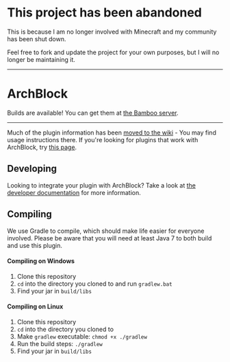 This project has been abandoned
===============================

This is because I am no longer involved with Minecraft and my community has been shut down.

Feel free to fork and update the project for your own purposes, but I will no longer be maintaining it.

---

ArchBlock
=========

Builds are available! You can get them at [the Bamboo server](http://bamboo.gserv.me/browse/PLUG-BLOCK/latest).

---

Much of the plugin information has been [moved to the wiki](https://github.com/TheArchives/ArchBlock/wiki) - You may find usage instructions there. If you're looking for plugins that work with ArchBlock, try [this page](https://github.com/TheArchives/ArchBlock/wiki/Integrations).

Developing
----------

Looking to integrate your plugin with ArchBlock? Take a look at [the developer documentation](https://github.com/TheArchives/ArchBlock/wiki/Development) for more information.

Compiling
---------

We use Gradle to compile, which should make life easier for everyone involved. Please
be aware that you will need at least Java 7 to both build and use this plugin.

#### Compiling on Windows

1. Clone this repository
2. `cd` into the directory you cloned to and run `gradlew.bat`
3. Find your jar in `build/libs`

#### Compiling on Linux

1. Clone this repository
2. `cd` into the directory you cloned to
3. Make `gradlew` executable: `chmod +x ./gradlew`
4. Run the build steps: `./gradlew`
5. Find your jar in `build/libs`
